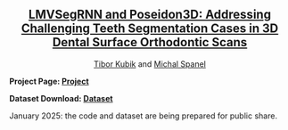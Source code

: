 <div align="center">

<h2><a href="https://tiborkubik.github.io/lmvseg-poseidon3d/">LMVSegRNN and Poseidon3D: Addressing Challenging Teeth Segmentation Cases in 3D Dental Surface Orthodontic Scans</a></h2>

[Tibor Kubik](https://scholar.google.com/citations?user=Zb6MSKcAAAAJ) and [Michal Spanel](https://scholar.google.com/citations?hl=sk&user=75XIbgQAAAAJ)

</div>

<!-- [![Paper](https://img.shields.io/badge/cs.CV-2311.17005-b31b1b?logo=arxiv&logoColor=red)](https://arxiv.org/abs/2311.17005) -->

**Project Page: [Project](https://tiborkubik.github.io/lmvseg-poseidon3d/)**

**Dataset Download: [Dataset](https://tiborkubik.github.io/lmvseg-poseidon3d/)**

January 2025: the code and dataset are being prepared for public share.
